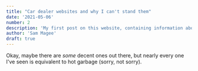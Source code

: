 ```yaml
---
title: "Car dealer websites and why I can't stand them"
date: '2021-05-06'
number: 2
description: 'My first post on this website, containing information about what and why I will be writing.'
author: 'Sam Magee'
draft: true
---
```

Okay, maybe there are *some* decent ones out there, but nearly every one I've seen is equivalent to hot garbage (sorry, not sorry).
